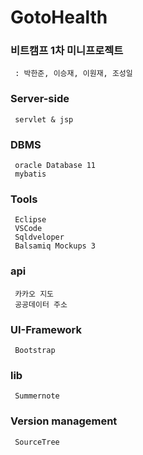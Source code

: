 # GotoHealth
### 비트캠프 1차 미니프로젝트
     : 박한준, 이승재, 이원재, 조성일


### Server-side
     servlet & jsp

### DBMS
     oracle Database 11
     mybatis 
 
### Tools
     Eclipse
     VSCode
     Sqldveloper
     Balsamiq Mockups 3
 
### api
     카카오 지도
     공공데이터 주소
 
### UI-Framework
     Bootstrap
 
### lib 
     Summernote 

### Version management
     SourceTree
 


